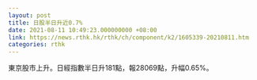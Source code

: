 ```yaml
---
layout: post
title: 日股半日升近0.7%
date: 2021-08-11 10:49:23.000000000 +08:00
link: https://news.rthk.hk/rthk/ch/component/k2/1605339-20210811.htm
categories: rthk
---
```


東京股市上升。日經指數半日升181點，報28069點，升幅0.65%。

